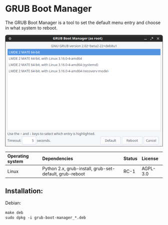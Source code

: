 # GRUB Boot Manager

The GRUB Boot Manager is a tool to set the default menu entry and choose in what system to reboot.

!["Screenshot of the GRUB Boot Manager"](https://github.com/ikem-krueger/grub-boot-manager/blob/master/Screenshot.png)

| Operating system | Dependencies                                            | Status | License  |
| :--------------- | :------------------------------------------------------ | :----- | :------- |
| Linux            | Python 2.x, grub-install, grub-set-default, grub-reboot | RC-1   | AGPL-3.0 |

## Installation:

Debian:

```
make deb
sudo dpkg -i grub-boot-manager_*.deb
```
